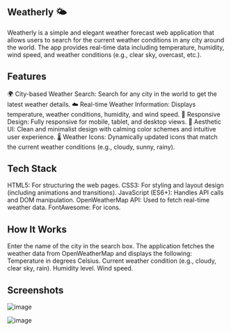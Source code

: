 Weatherly 🌤️
---------------
Weatherly is a simple and elegant weather forecast web application that allows users to search for the current weather conditions in any city around the world.
The app provides real-time data including temperature, humidity, wind speed, and weather conditions (e.g., clear sky, overcast, etc.).

Features
------------
🌍 City-based Weather Search: Search for any city in the world to get the latest weather details.
☁️ Real-time Weather Information: Displays temperature, weather conditions, humidity, and wind speed.
📱 Responsive Design: Fully responsive for mobile, tablet, and desktop views.
🎨 Aesthetic UI: Clean and minimalist design with calming color schemes and intuitive user experience.
🌡️ Weather Icons: Dynamically updated icons that match the current weather conditions (e.g., cloudy, sunny, rainy).



Tech Stack
-------------
HTML5: For structuring the web pages.
CSS3: For styling and layout design (including animations and transitions).
JavaScript (ES6+): Handles API calls and DOM manipulation.
OpenWeatherMap API: Used to fetch real-time weather data.
FontAwesome: For icons.

How It Works
---------------
Enter the name of the city in the search box.
The application fetches the weather data from OpenWeatherMap and displays the following:
Temperature in degrees Celsius.
Current weather condition (e.g., cloudy, clear sky, rain).
Humidity level.
Wind speed.

Screenshots
-------------
![image](https://github.com/user-attachments/assets/664eda09-69e5-4902-9fe1-560b5a33772f)

![image](https://github.com/user-attachments/assets/3592c905-6bfe-4fdf-b3b8-1969140410db)

